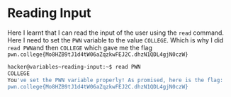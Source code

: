 # Reading Input

Here I learnt that I can read the input of the user using the `read` command. Here I need to set the `PWN` variable to the value `COLLEGE`. Which is why I did
`read PWN`and then `COLLEGE` which gave me the flag `pwn.college{Mo8HZB9tJ1d4tW06aZqzkwFEJ2C.dhzN1QDL4gjN0czW}`

```bash
hacker@variables~reading-input:~$ read PWN
COLLEGE
You've set the PWN variable properly! As promised, here is the flag:
pwn.college{Mo8HZB9tJ1d4tW06aZqzkwFEJ2C.dhzN1QDL4gjN0czW}
```
